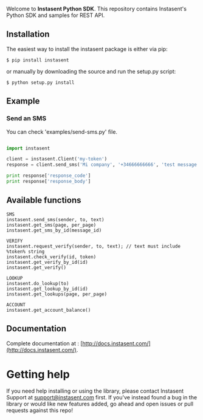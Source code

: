 Welcome to __Instasent Python SDK__. This repository contains Instasent's Python SDK and samples for REST API.

## Installation

The easiest way to install the instasent package is either via pip:

```
$ pip install instasent
```

or manually by downloading the source and run the setup.py script:

```
$ python setup.py install
```

## Example
### Send an SMS
You can check 'examples/send-sms.py' file.
```python

import instasent

client = instasent.Client('my-token')
response = client.send_sms('Mi company', '+34666666666', 'test message')

print response['response_code']
print response['response_body']

```
## Available functions
```
SMS
instasent.send_sms(sender, to, text)
instasent.get_sms(page, per_page)
instasent.get_sms_by_id(message_id)

VERIFY
instasent.request_verify(sender, to, text); // text must include %token% string
instasent.check_verify(id, token)
instasent.get_verify_by_id(id)
instasent.get_verify()

LOOKUP
instasent.do_lookup(to)
instasent.get_lookup_by_id(id)
instasent.get_lookups(page, per_page)

ACCOUNT
instasent.get_account_balance()

```
## Documentation
Complete documentation at :
[http://docs.instasent.com/](http://docs.instasent.com/).

# Getting help

If you need help installing or using the library, please contact Instasent Support at support@instasent.com first.
If you've instead found a bug in the library or would like new features added, go ahead and open issues or pull requests against this repo!